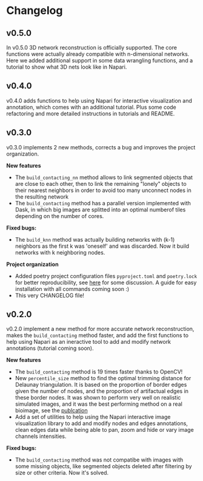 # Changelog

## v0.5.0
In v0.5.0 3D network reconstruction is officially supported. The core functions were actually already compatible with n-dimensional networks. Here we added additional support in some data wrangling functions, and a tutorial to show what 3D nets look like in Napari.

## v0.4.0
v0.4.0 adds functions to help using Napari for interactive visualization and annotation, which comes with an additional tutorial. Plus some code refactoring and more detailed instructions in tutorials and README.

## v0.3.0

v0.3.0 implements 2 new methods, corrects a bug and improves the project organization.

**New features**

- The `build_contacting_nn` method allows to link segmented objects that are close to each other, then to link the remaining "lonely" objects to their nearest neighbors in order to avoid too many unconnect nodes in the resulting network
- The `build_contacting` method has a parallel version implemented with Dask, in which big images are splitted into an optimal numberof tiles depending on the number of cores.

**Fixed bugs:**

- The `build_knn` method was actually building networks with (k-1) neighbors as the first k was 'oneself' and was discarded. Now it build networks with k neighboring nodes.

**Project organization**

- Added poetry project configuration files `pyproject.toml` and `poetry.lock` for better reproducibility, see [here](https://modelpredict.com/python-dependency-management-tools) for some discussion. A guide for easy installation with all commands coming soon :)
- This very CHANGELOG file!


## v0.2.0

v0.2.0 implement a new method for more accurate network reconstruction, makes the `build_contacting` method faster, and add the first functions to help using Napari as an ineractive tool to add and modify network annotations (tutorial coming soon).

**New features**

- The `build_contacting` method is 19 times faster thanks to OpenCV!
- New `percentile_size` method to find the optimal trimming distance for Delaunay triangulation. It is based on the proportion of border edges given the number of nodes, and the proportion of artifactual edges in these border nodes. It was shown to perform very well on realistic simulated images, and it was the best performing method on a real bioimage, see the [publcation](https://doi.org/10.1093/bioinformatics/btab490)
- Add a set of utilities to help using the Napari interactive image visualization library to add and modify nodes and edges annotations, clean edges data while being able to pan, zoom and hide or vary image channels intensities.

**Fixed bugs:**

- The `build_contacting` method was not compatibe with images with some missing objects, like segmented objects deleted after filtering by size or other criteria. Now it's solved.
